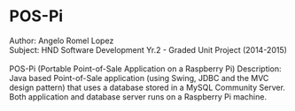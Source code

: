 # POS-Pi
Author: Angelo Romel Lopez<br/>
Subject: HND Software Development Yr.2 - Graded Unit Project (2014-2015)<br/><br/>
POS-Pi (Portable Point-of-Sale Application on a Raspberry Pi)
Description: Java based Point-of-Sale application (using Swing, JDBC and the MVC design pattern)  that uses a database stored in a MySQL Community Server. Both application and database server runs on a Raspberry Pi machine.
